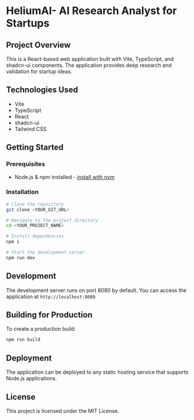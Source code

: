 # HeliumAI- AI Research Analyst for Startups

## Project Overview
This is a React-based web application built with Vite, TypeScript, and shadcn-ui components. The application provides deep research and validation for startup ideas.

## Technologies Used
- Vite
- TypeScript
- React
- shadcn-ui
- Tailwind CSS

## Getting Started

### Prerequisites
- Node.js & npm installed - [install with nvm](https://github.com/nvm-sh/nvm#installing-and-updating)

### Installation
```sh
# Clone the repository
git clone <YOUR_GIT_URL>

# Navigate to the project directory
cd <YOUR_PROJECT_NAME>

# Install dependencies
npm i

# Start the development server
npm run dev
```

## Development
The development server runs on port 8080 by default. You can access the application at `http://localhost:8080`.

## Building for Production
To create a production build:
```sh
npm run build
```

## Deployment
The application can be deployed to any static hosting service that supports Node.js applications.

## License
This project is licensed under the MIT License.
